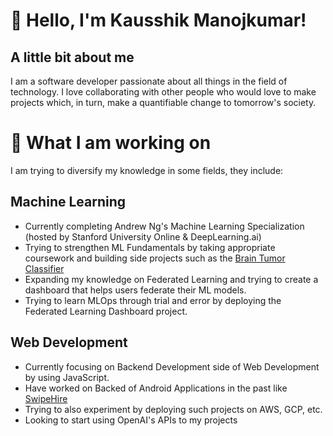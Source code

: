 # 👋 Hello, I'm Kausshik Manojkumar!
## A little bit about me
I am a software developer passionate about all things in the field of technology. I love collaborating with other people who would love to make projects which, in turn, make a quantifiable change to tomorrow's society.

# 👀 What I am working on
I am trying to diversify my knowledge in some fields, they include:
## Machine Learning
- Currently completing Andrew Ng's Machine Learning Specialization (hosted by Stanford University Online & DeepLearning.ai)
- Trying to strengthen ML Fundamentals by taking appropriate coursework and building side projects such as the [Brain Tumor Classifier](https://github.com/KAUSSHIK/BrainTumorClassification)
- Expanding my knowledge on Federated Learning and trying to create a dashboard that helps users federate their ML models.
- Trying to learn MLOps through trial and error by deploying the Federated Learning Dashboard project.

## Web Development
- Currently focusing on Backend Development side of Web Development by using JavaScript.
- Have worked on Backed of Android Applications in the past like [SwipeHire](https://github.com/KAUSSHIK/coms309)
- Trying to also experiment by deploying such projects on AWS, GCP, etc.
- Looking to start using OpenAI's APIs to my projects

<!---
KAUSSHIK/KAUSSHIK is a ✨ special ✨ repository because its `README.md` (this file) appears on your GitHub profile.
You can click the Preview link to take a look at your changes.
--->
